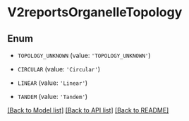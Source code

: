 # V2reportsOrganelleTopology


## Enum

* `TOPOLOGY_UNKNOWN` (value: `'TOPOLOGY_UNKNOWN'`)

* `CIRCULAR` (value: `'Circular'`)

* `LINEAR` (value: `'Linear'`)

* `TANDEM` (value: `'Tandem'`)

[[Back to Model list]](../README.md#documentation-for-models) [[Back to API list]](../README.md#documentation-for-api-endpoints) [[Back to README]](../README.md)


